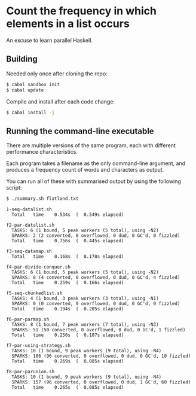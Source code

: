 # Count the frequency in which elements in a list occurs

An excuse to learn parallel Haskell.

## Building

Needed only once after cloning the repo:

```bash
$ cabal sandbox init
$ cabal update
```

Compile and install after each code change:

```bash
$ cabal install -j
```

## Running the command-line executable

There are multiple versions of the same program, each with different performance characteristics.

Each program takes a filename as the only command-line argument, and produces a frequency
count of words and characters as output.

You can run all of these with summarised output by using the following script:
```bash
$ ./summary.sh flatland.txt
```

```
1-seq-datalist.sh
  Total   time    0.534s  (  0.549s elapsed)

f2-par-datalist.sh
  TASKS: 6 (1 bound, 5 peak workers (5 total), using -N2)
  SPARKS: 2 (2 converted, 0 overflowed, 0 dud, 0 GC'd, 0 fizzled)
  Total   time    0.756s  (  0.445s elapsed)

f3-seq-datamap.sh
  Total   time    0.168s  (  0.178s elapsed)

f4-par-divide-conquer.sh
  TASKS: 6 (1 bound, 5 peak workers (5 total), using -N2)
  SPARKS: 8 (4 converted, 0 overflowed, 0 dud, 0 GC'd, 4 fizzled)
  Total   time    0.259s  (  0.166s elapsed)

f5-seq-chunkedlist.sh
  TASKS: 4 (1 bound, 3 peak workers (3 total), using -N1)
  SPARKS: 0 (0 converted, 0 overflowed, 0 dud, 0 GC'd, 0 fizzled)
  Total   time    0.194s  (  0.205s elapsed)

f6-par-parmap.sh
  TASKS: 8 (1 bound, 7 peak workers (7 total), using -N3)
  SPARKS: 51 (50 converted, 0 overflowed, 0 dud, 0 GC'd, 1 fizzled)
  Total   time    0.250s  (  0.107s elapsed)

f7-par-using-strategy.sh
  TASKS: 10 (1 bound, 9 peak workers (9 total), using -N4)
  SPARKS: 106 (96 converted, 0 overflowed, 0 dud, 0 GC'd, 10 fizzled)
  Total   time    0.269s  (  0.085s elapsed)

f8-par-parunion.sh
  TASKS: 10 (1 bound, 9 peak workers (9 total), using -N4)
  SPARKS: 157 (96 converted, 0 overflowed, 0 dud, 1 GC'd, 60 fizzled)
  Total   time    0.265s  (  0.085s elapsed)
```
